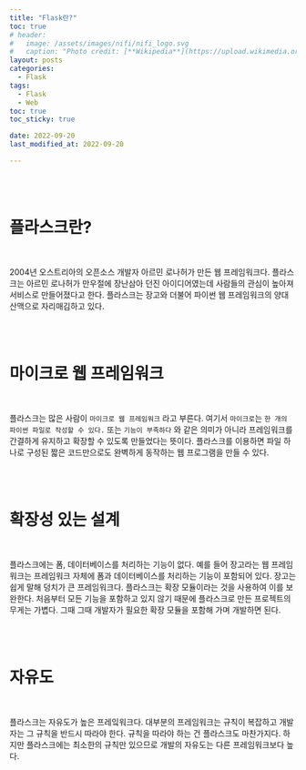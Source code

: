 ```yaml
---
title: "Flask란?"
toc: true
# header:
#   image: /assets/images/nifi/nifi_logo.svg
#   caption: "Photo credit: [**Wikipedia**](https://upload.wikimedia.org/wikipedia/commons/f/ff/Apache-nifi-logo.svg)"
layout: posts
categories:
  - Flask
tags:
  - Flask
  - Web
toc: true
toc_sticky: true

date: 2022-09-20
last_modified_at: 2022-09-20

---
```


<br><br>

# 플라스크란?

<br>

2004년 오스트리아의 오픈소스 개발자 아르민 로나허가 만든 웹 프레임워크다. 플라스크는 아르민 로나허가 만우절에 장난삼아 던진 아이디어였는데 사람들의 관심이 높아져 서비스로 만들어졌다고 한다. 플라스크는 장고와 더불어 파이썬 웹 프레임워크의 양대 산맥으로 자리매김하고 있다.

<br><br>

# 마이크로 웹 프레임워크

<br>

플라스크는 많은 사람이 `마이크로 웹 프레임워크` 라고 부른다. 여기서 `마이크로`는 `한 개의 파이썬 파일로 작성할 수 있다.` 또는 `기능이 부족하다` 와 같은 의미가 아니라 프레임워크를 간결하게 유지하고 확장할 수 있도록 만들었다는 뜻이다. 플라스크를 이용하면 파일 하나로 구성된 짧은 코드만으로도 완벽하게 동작하는 웹 프로그램을 만들 수 있다.

<br><br>

# 확장성 있는 설계

<br>

플라스크에는 폼, 데이터베이스를 처리하는 기능이 없다. 예를 들어 장고라는 웹 프레임워크는 프레임워크 자체에 폼과 데이터베이스를 처리하는 기능이 포함되어 있다. 장고는 쉽게 말해 덩치가 큰 프레임워크다.
플라스크는 확장 모듈이라는 것을 사용하여 이를 보완한다. 처음부터 모든 기능을 포함하고 있지 않기 때문에 플라스크로 만든 프로젝트의 무게는 가볍다. 그때 그때 개발자가 필요한 확장 모듈을 포함해 가며 개발하면 된다.

<br><br>

# 자유도

<br>

플라스크는 자유도가 높은 프레잌워크다. 대부분의 프레임워크는 규칙이 복잡하고 개발자는 그 규칙을 반드시 따라야 한다. 규칙을 따라야 하는 건 플라스크도 마찬가지다. 하지만 플라스크에는 최소한의 규칙만 있으므로 개발의 자유도는 다른 프레임워크보다 높다.
